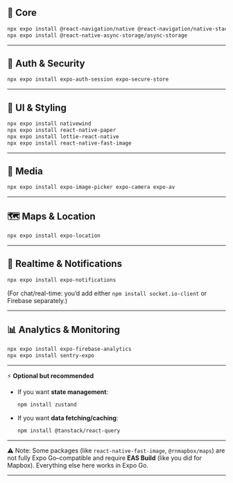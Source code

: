 ## 🔑 Core

```sh
npx expo install @react-navigation/native @react-navigation/native-stack @react-navigation/bottom-tabs react-native-screens react-native-safe-area-context react-native-gesture-handler react-native-reanimated react-native-vector-icons
npx expo install @react-native-async-storage/async-storage
```

---

## 👤 Auth & Security

```sh
npx expo install expo-auth-session expo-secure-store
```

---

## 🎨 UI & Styling

```sh
npx expo install nativewind
npx expo install react-native-paper
npx expo install lottie-react-native
npx expo install react-native-fast-image
```

---

## 📸 Media

```sh
npx expo install expo-image-picker expo-camera expo-av
```

---

## 🗺️ Maps & Location

```sh
npx expo install expo-location
```

---

## 💬 Realtime & Notifications

```sh
npx expo install expo-notifications
```

(For chat/real-time: you’d add either `npm install socket.io-client` or Firebase separately.)

---

## 📊 Analytics & Monitoring

```sh
npx expo install expo-firebase-analytics
npx expo install sentry-expo
```

---

⚡ **Optional but recommended**

- If you want **state management**:

  ```sh
  npm install zustand
  ```

- If you want **data fetching/caching**:

  ```sh
  npm install @tanstack/react-query
  ```

---

⚠️ Note: Some packages (like `react-native-fast-image`, `@rnmapbox/maps`) are not fully Expo Go–compatible and require **EAS Build** (like you did for Mapbox). Everything else here works in Expo Go.

---
